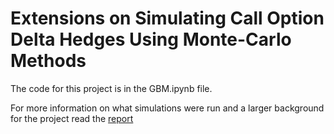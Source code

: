 # Extensions on Simulating Call Option Delta Hedges Using Monte-Carlo Methods

The code for this project is in the GBM.ipynb file. 

For more information on what simulations were run and a larger background for the project read the [report](https://github.com/dhruvsamdani/Simulating-Call-Option-Delta-Hedges-Using-Monte-Carlo-Methods/blob/main/Extensions%20on%20Simulating%20Call%20Option%20Delta%20Hedges%20Using%20Monte-Carlo%20Methods.pdf)
